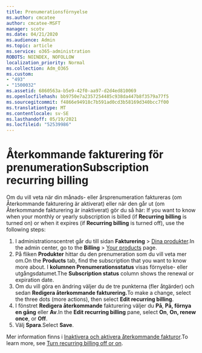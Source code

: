 ```yaml
---
title: Prenumerationsförnyelse
ms.author: cmcatee
author: cmcatee-MSFT
manager: scotv
ms.date: 04/21/2020
ms.audience: Admin
ms.topic: article
ms.service: o365-administration
ROBOTS: NOINDEX, NOFOLLOW
localization_priority: Normal
ms.collection: Adm_O365
ms.custom:
- "493"
- "1500032"
ms.assetid: 6860563a-b5e9-42f0-aa97-d2d4ed810069
ms.openlocfilehash: bb9750e7a2357254485c938da447b8f3579a77f5
ms.sourcegitcommit: f4866e94918c7b591ad0cd3b58169d340bcc7f00
ms.translationtype: MT
ms.contentlocale: sv-SE
ms.lasthandoff: 05/19/2021
ms.locfileid: "52539986"
---
```

# <a name="subscription-recurring-billing"></a><span data-ttu-id="429f4-102">Återkommande fakturering för prenumeration</span><span class="sxs-lookup"><span data-stu-id="429f4-102">Subscription recurring billing</span></span>

<span data-ttu-id="429f4-103">Om du vill veta när din månads- eller  årsprenumeration faktureras (om Återkommande fakturering är aktiverat) eller när den går ut (om Återkommande fakturering är inaktiverat) gör du så här: </span><span class="sxs-lookup"><span data-stu-id="429f4-103">If you want to know when your monthly or yearly subscription is billed (if **Recurring billing** is turned on) or when it expires (if **Recurring billing** is turned off), use the following steps:</span></span>
  
1. <span data-ttu-id="429f4-104">I administrationscentret går du till sidan **Fakturering** \> [Dina produkter](https://go.microsoft.com/fwlink/p/?linkid=842054).</span><span class="sxs-lookup"><span data-stu-id="429f4-104">In the admin center, go to the **Billing** \> [Your products](https://go.microsoft.com/fwlink/p/?linkid=842054) page.</span></span>
2. <span data-ttu-id="429f4-105">På fliken **Produkter** hittar du den prenumeration som du vill veta mer om.</span><span class="sxs-lookup"><span data-stu-id="429f4-105">On the **Products** tab, find the subscription that you want to know more about.</span></span> <span data-ttu-id="429f4-106">I **kolumnen Prenumerationsstatus** visas förnyelse- eller utgångsdatumet.</span><span class="sxs-lookup"><span data-stu-id="429f4-106">The **Subscription status** column shows the renewal or expiration date.</span></span>
3. <span data-ttu-id="429f4-107">Om du vill göra en ändring väljer du de tre punkterna (fler åtgärder) och sedan **Redigera återkommande fakturering.**</span><span class="sxs-lookup"><span data-stu-id="429f4-107">To make a change, select the three dots (more actions), then select **Edit recurring billing**.</span></span>
4. <span data-ttu-id="429f4-108">I fönstret **Redigera återkommande** fakturering väljer du **På**, **På, förnya en gång** eller **Av**.</span><span class="sxs-lookup"><span data-stu-id="429f4-108">In the **Edit recurring billing** pane, select **On**, **On, renew once**, or **Off**.</span></span>
5. <span data-ttu-id="429f4-109">Välj **Spara**.</span><span class="sxs-lookup"><span data-stu-id="429f4-109">Select **Save**.</span></span>

<span data-ttu-id="429f4-110">Mer information finns i [Inaktivera och aktivera återkommande fakturor](/microsoft-365/commerce/subscriptions/renew-your-subscription).</span><span class="sxs-lookup"><span data-stu-id="429f4-110">To learn more, see [Turn recurring billing off or on](/microsoft-365/commerce/subscriptions/renew-your-subscription).</span></span>